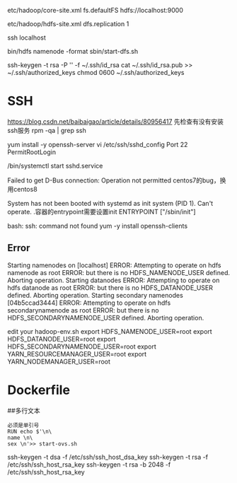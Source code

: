 etc/hadoop/core-site.xml
<configuration>
    <property>
        <name>fs.defaultFS</name>
        <value>hdfs://localhost:9000</value>
    </property>
</configuration>

etc/hadoop/hdfs-site.xml
<configuration>
    <property>
        <name>dfs.replication</name>
        <value>1</value>
    </property>
</configuration>
      
ssh localhost


bin/hdfs namenode -format
sbin/start-dfs.sh


ssh-keygen -t rsa -P '' -f ~/.ssh/id_rsa
cat ~/.ssh/id_rsa.pub >> ~/.ssh/authorized_keys
chmod 0600 ~/.ssh/authorized_keys

# SSH
https://blog.csdn.net/baibaigao/article/details/80956417
先检查有没有安装ssh服务
rpm -qa | grep ssh

yum install -y openssh-server
vi /etc/ssh/sshd_config
Port 22
PermitRootLogin

/bin/systemctl start sshd.service

Failed to get D-Bus connection: Operation not permitted
centos7的bug，换用centos8 

System has not been booted with systemd as init system (PID 1). Can't operate.
.容器的entrypoint需要设置init
ENTRYPOINT ["/sbin/init"]


bash: ssh: command not found
yum -y install openssh-clients


## Error
Starting namenodes on [localhost]
ERROR: Attempting to operate on hdfs namenode as root
ERROR: but there is no HDFS_NAMENODE_USER defined. Aborting operation.
Starting datanodes
ERROR: Attempting to operate on hdfs datanode as root
ERROR: but there is no HDFS_DATANODE_USER defined. Aborting operation.
Starting secondary namenodes [04b5ccad3444]
ERROR: Attempting to operate on hdfs secondarynamenode as root
ERROR: but there is no HDFS_SECONDARYNAMENODE_USER defined. Aborting operation.


edit your hadoop-env.sh
export HDFS_NAMENODE_USER=root
export HDFS_DATANODE_USER=root
export HDFS_SECONDARYNAMENODE_USER=root
export YARN_RESOURCEMANAGER_USER=root
export YARN_NODEMANAGER_USER=root

# Dockerfile
##多行文本
``` 
必须是单引号
RUN echo $'\n\
name \n\
sex \n'>> start-ovs.sh
```

ssh-keygen -t dsa -f /etc/ssh/ssh_host_dsa_key
ssh-keygen -t rsa -f /etc/ssh/ssh_host_rsa_key
ssh-keygen -t rsa -b 2048 -f /etc/ssh/ssh_host_rsa_key
